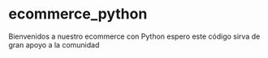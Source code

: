 # ecommerce_python
Bienvenidos a nuestro ecommerce con Python espero este código sirva de gran apoyo a la comunidad

